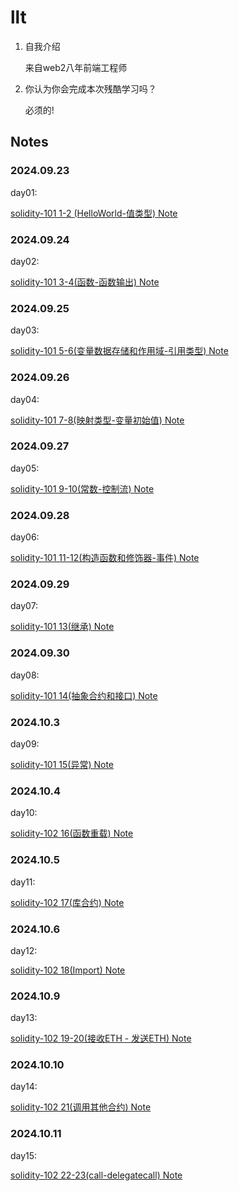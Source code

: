 # llt

1. 自我介绍

   来自web2八年前端工程师

2. 你认为你会完成本次残酷学习吗？

   必须的!

## Notes

<!-- Content_START -->

### 2024.09.23

day01:

[solidity-101 1-2 (HelloWorld-值类型) Note](./content/llt/101.md)

### 2024.09.24

day02:

[solidity-101 3-4(函数-函数输出) Note](./content/llt/102.md)

### 2024.09.25

day03:

[solidity-101 5-6(变量数据存储和作用域-引用类型) Note](./content/llt/103.md)

### 2024.09.26

day04:

[solidity-101 7-8(映射类型-变量初始值) Note](./content/llt/104.md)

### 2024.09.27

day05:

[solidity-101 9-10(常数-控制流) Note](./content/llt/105.md)

### 2024.09.28

day06:

[solidity-101 11-12(构造函数和修饰器-事件) Note](./content/llt/106.md)

### 2024.09.29

day07:

[solidity-101 13(继承) Note](./content/llt/107.md)

### 2024.09.30

day08:

[solidity-101 14(抽象合约和接口) Note](./content/llt/108.md)

### 2024.10.3

day09:

[solidity-101 15(异常) Note](./content/llt/109.md)

### 2024.10.4

day10:

[solidity-102 16(函数重载) Note](./content/llt/110.md)

### 2024.10.5

day11:

[solidity-102 17(库合约) Note](./content/llt/111.md)


### 2024.10.6

day12:

[solidity-102 18(Import) Note](./content/llt/112.md)

### 2024.10.9

day13:

[solidity-102 19-20(接收ETH - 发送ETH) Note](./content/llt/113.md)

### 2024.10.10

day14:

[solidity-102 21(调用其他合约) Note](./content/llt/114.md)

### 2024.10.11

day15:

[solidity-102 22-23(call-delegatecall) Note](./content/llt/115.md)

<!-- Content_END -->

